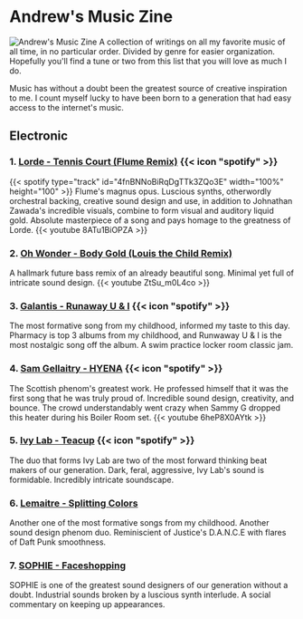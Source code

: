 # Andrew's Music Zine

![Andrew's Music Zine]()
A collection of writings on all my favorite music of all time, in no particular order. Divided by genre for easier organization. Hopefully you'll find a tune or two from this list that you will love as much I do.

Music has without a doubt been the greatest source of creative inspiration to me. I count myself lucky to have been born to a generation that had easy access to the internet's music.

## Electronic
### 1. [Lorde - Tennis Court (Flume Remix)]() {{< icon "spotify" >}}
{{< spotify type="track" id="4fnBNNoBiRqDgTTk3ZQo3E" width="100%" height="100" >}}
Flume's magnus opus. Luscious synths, otherwordly orchestral backing, creative sound design and use, in addition to Johnathan Zawada's incredible visuals, combine to form visual and auditory liquid gold. Absolute masterpiece of a song and pays homage to the greatness of Lorde.
{{< youtube 8ATu1BiOPZA >}}


### 2. [Oh Wonder - Body Gold (Louis the Child Remix)]()

A hallmark future bass remix of an already beautiful song. Minimal yet full of intricate sound design.
{{< youtube ZtSu_m0L4co >}}

### 3. [Galantis - Runaway U & I]() {{< icon "spotify" >}} 
The most formative song from my childhood, informed my taste to this day. Pharmacy is top 3 albums from my childhood, and Runwaway U & I is the most nostalgic song off the album. A swim practice locker room classic jam.

### 4. [Sam Gellaitry - HYENA]()  {{< icon "spotify" >}}
The Scottish phenom's greatest work. He professed himself that it was the first song that he was truly proud of. Incredible sound design, creativity, and bounce. The crowd understandably went crazy when Sammy G dropped this heater during his Boiler Room set.
{{< youtube 6heP8X0AYtk >}}


### 5. [Ivy Lab - Teacup]() {{< icon "spotify" >}}
The duo that forms Ivy Lab are two of the most forward thinking beat makers of our generation. Dark, feral, aggressive, Ivy Lab's sound is formidable. Incredibly intricate soundscape.


### 6. [Lemaitre - Splitting Colors]()
Another one of the most formative songs from my childhood. Another sound design phenom duo. Reminiscient of Justice's D.A.N.C.E with flares of Daft Punk smoothness.

### 7. [SOPHIE - Faceshopping]()
SOPHIE is one of the greatest sound designers of our generation without a doubt. Industrial sounds broken by a luscious synth interlude. A social commentary on keeping up appearances.
